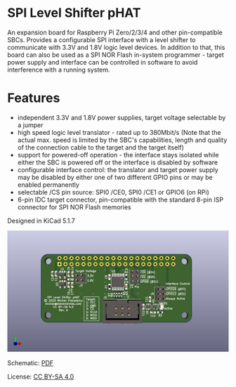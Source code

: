 # SPI Level Shifter pHAT

An expansion board for Raspberry Pi Zero/2/3/4 and other pin-compatible SBCs.
Provides a configurable SPI interface with a level shifter to communicate with 3.3V and 1.8V logic level devices.
In addition to that, this board can also be used as a SPI NOR Flash in-system programmer - target power supply and interface can be controlled in software to avoid interference with a running system.


# Features

- independent 3.3V and 1.8V power supplies, target voltage selectable by a jumper
- high speed logic level translator - rated up to 380Mbit/s (Note that the actual max. speed is limited by the SBC's capabilities, length and quality of the connection cable to the target and the target itself)
- support for powered-off operation - the interface stays isolated while either the SBC is powered off or the interface is disabled by software
- configurable interface control: the translator and target power supply may be disabled by either one of two different GPIO pins or may be enabled permanently
- selectable /CS pin source: SPI0 /CE0, SPI0 /CE1 or GPIO6 (on RPi)
- 6-pin IDC target connector, pin-compatible with the standard 8-pin ISP connector for SPI NOR Flash memories

Designed in KiCad 5.1.7

![PCB Render](docs/spi-level-shifter-phat.png)

Schematic: [PDF](docs/spi-level-shifter-phat.pdf)

License: [CC BY-SA 4.0](https://creativecommons.org/licenses/by-sa/4.0/)
